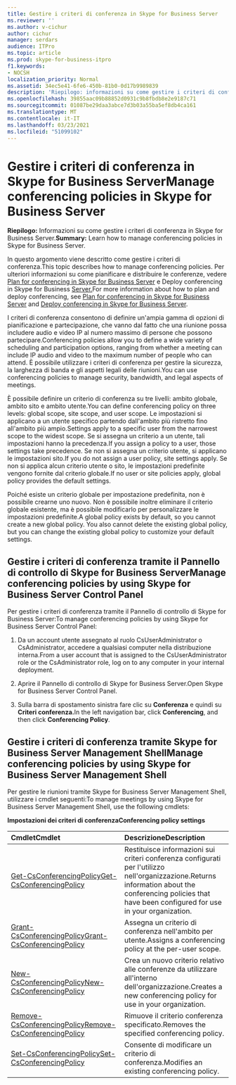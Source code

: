 ```yaml
---
title: Gestire i criteri di conferenza in Skype for Business Server
ms.reviewer: ''
ms.author: v-cichur
author: cichur
manager: serdars
audience: ITPro
ms.topic: article
ms.prod: skype-for-business-itpro
f1.keywords:
- NOCSH
localization_priority: Normal
ms.assetid: 34ec5e41-6fe6-450b-81b0-0d17b9989839
description: 'Riepilogo: informazioni su come gestire i criteri di conferenza in Skype for Business Server.'
ms.openlocfilehash: 39855aac09b88852d0931c9b8fbdb8e2e9187c71
ms.sourcegitcommit: 01087be29daa3abce7d3b03a55ba5ef8db4ca161
ms.translationtype: MT
ms.contentlocale: it-IT
ms.lasthandoff: 03/23/2021
ms.locfileid: "51099102"
---
```

# <a name="manage-conferencing-policies-in-skype-for-business-server"></a><span data-ttu-id="bd7d0-103">Gestire i criteri di conferenza in Skype for Business Server</span><span class="sxs-lookup"><span data-stu-id="bd7d0-103">Manage conferencing policies in Skype for Business Server</span></span>
 
<span data-ttu-id="bd7d0-104">**Riepilogo:** Informazioni su come gestire i criteri di conferenza in Skype for Business Server.</span><span class="sxs-lookup"><span data-stu-id="bd7d0-104">**Summary:** Learn how to manage conferencing policies in Skype for Business Server.</span></span>
  
<span data-ttu-id="bd7d0-105">In questo argomento viene descritto come gestire i criteri di conferenza.</span><span class="sxs-lookup"><span data-stu-id="bd7d0-105">This topic describes how to manage conferencing policies.</span></span> <span data-ttu-id="bd7d0-106">Per ulteriori informazioni su come pianificare e distribuire le conferenze, vedere [Plan for conferencing in Skype for Business Server](../../plan-your-deployment/conferencing/conferencing.md) e Deploy conferencing in Skype for Business [Server.](../../deploy/deploy-conferencing/deploy-conferencing.md)</span><span class="sxs-lookup"><span data-stu-id="bd7d0-106">For more information about how to plan and deploy conferencing, see [Plan for conferencing in Skype for Business Server](../../plan-your-deployment/conferencing/conferencing.md) and [Deploy conferencing in Skype for Business Server](../../deploy/deploy-conferencing/deploy-conferencing.md).</span></span>
  
<span data-ttu-id="bd7d0-107">I criteri di conferenza consentono di definire un'ampia gamma di opzioni di pianificazione e partecipazione, che vanno dal fatto che una riunione possa includere audio e video IP al numero massimo di persone che possono partecipare.</span><span class="sxs-lookup"><span data-stu-id="bd7d0-107">Conferencing policies allow you to define a wide variety of scheduling and participation options, ranging from whether a meeting can include IP audio and video to the maximum number of people who can attend.</span></span> <span data-ttu-id="bd7d0-108">È possibile utilizzare i criteri di conferenza per gestire la sicurezza, la larghezza di banda e gli aspetti legali delle riunioni.</span><span class="sxs-lookup"><span data-stu-id="bd7d0-108">You can use conferencing policies to manage security, bandwidth, and legal aspects of meetings.</span></span>
  
<span data-ttu-id="bd7d0-109">È possibile definire un criterio di conferenza su tre livelli: ambito globale, ambito sito e ambito utente.</span><span class="sxs-lookup"><span data-stu-id="bd7d0-109">You can define conferencing policy on three levels: global scope, site scope, and user scope.</span></span> <span data-ttu-id="bd7d0-110">Le impostazioni si applicano a un utente specifico partendo dall'ambito più ristretto fino all'ambito più ampio.</span><span class="sxs-lookup"><span data-stu-id="bd7d0-110">Settings apply to a specific user from the narrowest scope to the widest scope.</span></span> <span data-ttu-id="bd7d0-111">Se si assegna un criterio a un utente, tali impostazioni hanno la precedenza.</span><span class="sxs-lookup"><span data-stu-id="bd7d0-111">If you assign a policy to a user, those settings take precedence.</span></span> <span data-ttu-id="bd7d0-112">Se non si assegna un criterio utente, si applicano le impostazioni sito.</span><span class="sxs-lookup"><span data-stu-id="bd7d0-112">If you do not assign a user policy, site settings apply.</span></span> <span data-ttu-id="bd7d0-113">Se non si applica alcun criterio utente o sito, le impostazioni predefinite vengono fornite dal criterio globale.</span><span class="sxs-lookup"><span data-stu-id="bd7d0-113">If no user or site policies apply, global policy provides the default settings.</span></span>
  
<span data-ttu-id="bd7d0-p104">Poiché esiste un criterio globale per impostazione predefinita, non è possibile crearne uno nuovo. Non è possibile inoltre eliminare il criterio globale esistente, ma è possibile modificarlo per personalizzare le impostazioni predefinite.</span><span class="sxs-lookup"><span data-stu-id="bd7d0-p104">A global policy exists by default, so you cannot create a new global policy. You also cannot delete the existing global policy, but you can change the existing global policy to customize your default settings.</span></span>
  
## <a name="manage-conferencing-policies-by-using-skype-for-business-server-control-panel"></a><span data-ttu-id="bd7d0-116">Gestire i criteri di conferenza tramite il Pannello di controllo di Skype for Business Server</span><span class="sxs-lookup"><span data-stu-id="bd7d0-116">Manage conferencing policies by using Skype for Business Server Control Panel</span></span>

<span data-ttu-id="bd7d0-117">Per gestire i criteri di conferenza tramite il Pannello di controllo di Skype for Business Server:</span><span class="sxs-lookup"><span data-stu-id="bd7d0-117">To manage conferencing policies by using Skype for Business Server Control Panel:</span></span>
  
1. <span data-ttu-id="bd7d0-118">Da un account utente assegnato al ruolo CsUserAdministrator o CsAdministrator, accedere a qualsiasi computer nella distribuzione interna.</span><span class="sxs-lookup"><span data-stu-id="bd7d0-118">From a user account that is assigned to the CsUserAdministrator role or the CsAdministrator role, log on to any computer in your internal deployment.</span></span>
    
2.  <span data-ttu-id="bd7d0-119">Aprire il Pannello di controllo di Skype for Business Server.</span><span class="sxs-lookup"><span data-stu-id="bd7d0-119">Open Skype for Business Server Control Panel.</span></span>
    
3. <span data-ttu-id="bd7d0-120">Sulla barra di spostamento sinistra fare clic su **Conferenza** e quindi su **Criteri conferenza.**</span><span class="sxs-lookup"><span data-stu-id="bd7d0-120">In the left navigation bar, click **Conferencing**, and then click **Conferencing Policy**.</span></span>
    
## <a name="manage-conferencing-policies-by-using-skype-for-business-server-management-shell"></a><span data-ttu-id="bd7d0-121">Gestire i criteri di conferenza tramite Skype for Business Server Management Shell</span><span class="sxs-lookup"><span data-stu-id="bd7d0-121">Manage conferencing policies by using Skype for Business Server Management Shell</span></span>

<span data-ttu-id="bd7d0-122">Per gestire le riunioni tramite Skype for Business Server Management Shell, utilizzare i cmdlet seguenti:</span><span class="sxs-lookup"><span data-stu-id="bd7d0-122">To manage meetings by using Skype for Business Server Management Shell, use the following cmdlets:</span></span>
  
<span data-ttu-id="bd7d0-123">**Impostazioni dei criteri di conferenza**</span><span class="sxs-lookup"><span data-stu-id="bd7d0-123">**Conferencing policy settings**</span></span>

|<span data-ttu-id="bd7d0-124">**Cmdlet**</span><span class="sxs-lookup"><span data-stu-id="bd7d0-124">**Cmdlet**</span></span>|<span data-ttu-id="bd7d0-125">**Descrizione**</span><span class="sxs-lookup"><span data-stu-id="bd7d0-125">**Description**</span></span>|
|:-----|:-----|
|[<span data-ttu-id="bd7d0-126">Get-CsConferencingPolicy</span><span class="sxs-lookup"><span data-stu-id="bd7d0-126">Get-CsConferencingPolicy</span></span>](/powershell/module/skype/get-csconferencingpolicy?view=skype-ps) <br/> |<span data-ttu-id="bd7d0-127">Restituisce informazioni sui criteri conferenza configurati per l'utilizzo nell'organizzazione.</span><span class="sxs-lookup"><span data-stu-id="bd7d0-127">Returns information about the conferencing policies that have been configured for use in your organization.</span></span>  <br/> |
|[<span data-ttu-id="bd7d0-128">Grant-CsConferencingPolicy</span><span class="sxs-lookup"><span data-stu-id="bd7d0-128">Grant-CsConferencingPolicy</span></span>](/powershell/module/skype/grant-csconferencingpolicy?view=skype-ps) <br/> |<span data-ttu-id="bd7d0-129">Assegna un criterio di conferenza nell'ambito per utente.</span><span class="sxs-lookup"><span data-stu-id="bd7d0-129">Assigns a conferencing policy at the per-user scope.</span></span>  <br/> |
|[<span data-ttu-id="bd7d0-130">New-CsConferencingPolicy</span><span class="sxs-lookup"><span data-stu-id="bd7d0-130">New-CsConferencingPolicy</span></span>](/powershell/module/skype/new-csconferencingpolicy?view=skype-ps) <br/> |<span data-ttu-id="bd7d0-131">Crea un nuovo criterio relativo alle conferenze da utilizzare all'interno dell'organizzazione.</span><span class="sxs-lookup"><span data-stu-id="bd7d0-131">Creates a new conferencing policy for use in your organization.</span></span>  <br/> |
|[<span data-ttu-id="bd7d0-132">Remove-CsConferencingPolicy</span><span class="sxs-lookup"><span data-stu-id="bd7d0-132">Remove-CsConferencingPolicy</span></span>](/powershell/module/skype/remove-csconferencingpolicy?view=skype-ps) <br/> |<span data-ttu-id="bd7d0-133">Rimuove il criterio conferenza specificato.</span><span class="sxs-lookup"><span data-stu-id="bd7d0-133">Removes the specified conferencing policy.</span></span>  <br/> |
|[<span data-ttu-id="bd7d0-134">Set-CsConferencingPolicy</span><span class="sxs-lookup"><span data-stu-id="bd7d0-134">Set-CsConferencingPolicy</span></span>](/powershell/module/skype/set-csconferencingpolicy?view=skype-ps) <br/> |<span data-ttu-id="bd7d0-135">Consente di modificare un criterio di conferenza.</span><span class="sxs-lookup"><span data-stu-id="bd7d0-135">Modifies an existing conferencing policy.</span></span>  <br/> |
